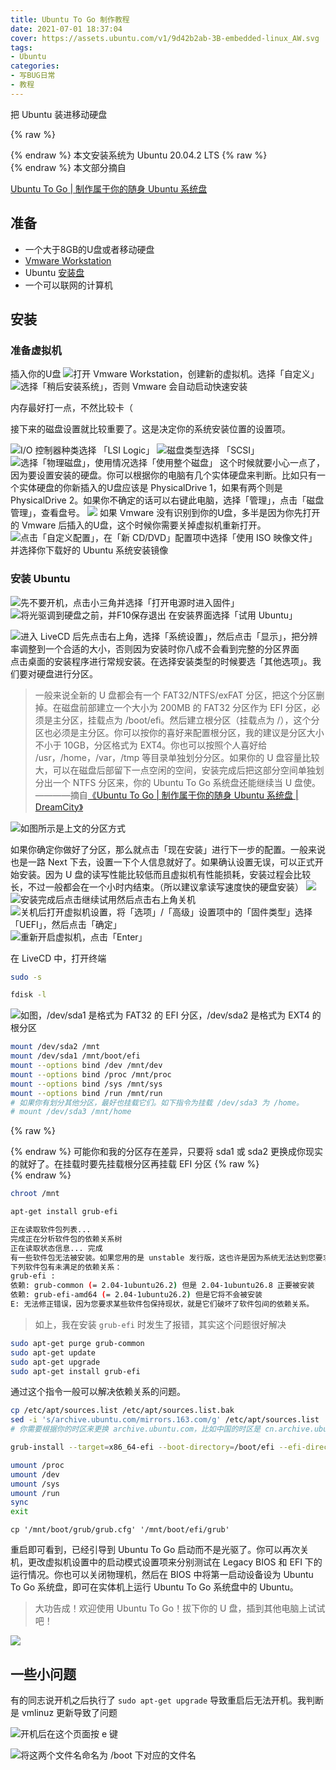 ```yaml
---
title: Ubuntu To Go 制作教程
date: 2021-07-01 18:37:04
cover: https://assets.ubuntu.com/v1/9d42b2ab-3B-embedded-linux_AW.svg
tags:
- Ubuntu
categories:
- 写BUG日常
- 教程
---
```

把 Ubuntu 装进移动硬盘
<!--more-->

{% raw %}<article class="message is-success"><div class="message-body">{% endraw %}
本文安装系统为 Ubuntu 20.04.2 LTS
{% raw %}</div></article>{% endraw %}
本文部分摘自

<script type="text/javascript">
 
window.onload=function(){
		var LinkCards=document.getElementsByClassName('LinkCard');
		if(LinkCards.length != 0){
		var LinkCard=LinkCards[0];
		var link=LinkCard.href;
		var title=LinkCard.innerText;
		LinkCard.innerHTML="<style type=text/css>.LinkCard,.LinkCard:hover{text-decoration:none;border:none!important;color:inherit!important}.LinkCard{position:relative;display:block;margin:1em auto;width:390px;box-sizing:border-box;border-radius:12px;max-width:100%;overflow:hidden;color:inherit;text-decoration:none}.ztext{word-break:break-word;line-height:1.6}.LinkCard-backdrop{position:absolute;top:0;left:0;right:0;bottom:0;background-repeat:no-repeat;-webkit-filter:blur(20px);filter:blur(20px);background-size:cover;background-position:center}.LinkCard,.LinkCard:hover{text-decoration:none;border:none!important;color:inherit!important}.LinkCard-content{position:relative;display:flex;align-items:center;justify-content:space-between;padding:12px;border-radius:inherit;background-color:rgba(246,246,246,0.88)}.LinkCard-text{overflow:hidden}.LinkCard-title{display:-webkit-box;-webkit-line-clamp:2;overflow:hidden;text-overflow:ellipsis;max-height:calc(16px * 1.25 * 2);font-size:16px;font-weight:500;line-height:1.25;color:#1a1a1a}.LinkCard-meta{display:flex;margin-top:4px;font-size:14px;line-height:20px;color:#999;white-space:nowrap}.LinkCard-imageCell{margin-left:8px;border-radius:6px}.LinkCard-image{display:block;width:60px;height:auto;border-radius:inherit}</style><span class=LinkCard-backdrop style=background-image:url(https://zhstatic.zhihu.com/assets/zhihu/editor/zhihu-card-default.svg)></span><span class=LinkCard-content><span class=LinkCard-text><span class=LinkCard-title>"+title+"</span><span class=LinkCard-meta><span style=display:inline-flex;align-items:center>​<svg class="+"'Zi Zi--InsertLink'"+" fill=currentColor viewBox="+"'0 0 24 24'"+" width=17 height=17><path d="+"'M6.77 17.23c-.905-.904-.94-2.333-.08-3.193l3.059-3.06-1.192-1.19-3.059 3.058c-1.489 1.489-1.427 3.954.138 5.519s4.03 1.627 5.519.138l3.059-3.059-1.192-1.192-3.059 3.06c-.86.86-2.289.824-3.193-.08zm3.016-8.673l1.192 1.192 3.059-3.06c.86-.86 2.289-.824 3.193.08.905.905.94 2.334.08 3.194l-3.059 3.06 1.192 1.19 3.059-3.058c1.489-1.489 1.427-3.954-.138-5.519s-4.03-1.627-5.519-.138L9.786 8.557zm-1.023 6.68c.33.33.863.343 1.177.029l5.34-5.34c.314-.314.3-.846-.03-1.176-.33-.33-.862-.344-1.176-.03l-5.34 5.34c-.314.314-.3.846.03 1.177z'"+" fill-rule=evenodd></path></svg></span>"+link+"</span></span><span class=LinkCard-imageCell><img class=LinkCard-image alt=图标 src=https://www.littleqiu.net/images/Avatar.png></span></span>";

		for (var i = LinkCards.length - 1; i >= 1; i--) {
		LinkCard=LinkCards[i];
		title=LinkCard.innerText;
		link=LinkCard.href;
		LinkCard.innerHTML="<span class=LinkCard-backdrop style=background-image:url(https://zhstatic.zhihu.com/assets/zhihu/editor/zhihu-card-default.svg)></span><span class=LinkCard-content><span class=LinkCard-text><span class=LinkCard-title>"+title+"</span><span class=LinkCard-meta><span style=display:inline-flex;align-items:center>​<svg class="+"'Zi Zi--InsertLink'"+" fill=currentColor viewBox="+"'0 0 24 24'"+" width=17 height=17><path d="+"'M6.77 17.23c-.905-.904-.94-2.333-.08-3.193l3.059-3.06-1.192-1.19-3.059 3.058c-1.489 1.489-1.427 3.954.138 5.519s4.03 1.627 5.519.138l3.059-3.059-1.192-1.192-3.059 3.06c-.86.86-2.289.824-3.193-.08zm3.016-8.673l1.192 1.192 3.059-3.06c.86-.86 2.289-.824 3.193.08.905.905.94 2.334.08 3.194l-3.059 3.06 1.192 1.19 3.059-3.058c1.489-1.489 1.427-3.954-.138-5.519s-4.03-1.627-5.519-.138L9.786 8.557zm-1.023 6.68c.33.33.863.343 1.177.029l5.34-5.34c.314-.314.3-.846-.03-1.176-.33-.33-.862-.344-1.176-.03l-5.34 5.34c-.314.314-.3.846.03 1.177z'"+" fill-rule=evenodd></path></svg></span>"+link+"</span></span><span class=LinkCard-imageCell><img class=LinkCard-image alt=图标 src=https://www.littleqiu.net/images/Avatar.png></span></span>";
		}
	}
}
</script>
<a href="https://www.littleqiu.net/ubuntu-to-go/" class="LinkCard">Ubuntu To Go | 制作属于你的随身 Ubuntu 系统盘</a>

## 准备

- 一个大于8GB的U盘或者移动硬盘
- [Vmware Workstation](https://www.vmware.com/products/workstation-pro/workstation-pro-evaluation.html)
- Ubuntu [安装盘](https://mirrors.163.com/ubuntu-releases)
- 一个可以联网的计算机

## 安装

### 准备虚拟机

插入你的U盘
![打开 Vmware Workstation，创建新的虚拟机。选择「自定义」](https://pic.rmb.bdstatic.com/bjh/21efba4fbd06c5a2f2429ecf2e07f675.png)
![选择「稍后安装系统」，否则 Vmware 会自动启动快速安装](https://pic.rmb.bdstatic.com/bjh/41ba8fcb22db1a3781c2c49896c2252d.png)

内存最好打一点，不然比较卡（

接下来的磁盘设置就比较重要了。这是决定你的系统安装位置的设置项。

![I/O 控制器种类选择 「LSI Logic」](https://pic.rmb.bdstatic.com/bjh/4425f0e6975422d6ae284da48c9dca85.png)
![磁盘类型选择 「SCSI」](https://pic.rmb.bdstatic.com/bjh/ac1f3199e0016a0358c7f3f04ab7643d.png)
![选择「物理磁盘」，使用情况选择「使用整个磁盘」](https://pic.rmb.bdstatic.com/bjh/5325cb4d3ca323b53b6697bd3453100e.png)
这个时候就要小心一点了，因为要设置安装的硬盘。你可以根据你的电脑有几个实体硬盘来判断。比如只有一个实体硬盘的你新插入的U盘应该是 PhysicalDrive 1，如果有两个则是 PhysicalDrive 2。如果你不确定的话可以右键此电脑，选择「管理」，点击「磁盘管理」，查看盘号。
![](https://pic.rmb.bdstatic.com/bjh/9a13d49b24cfe407afa099eacd126304.png)
如果 Vmware 没有识别到你的U盘，多半是因为你先打开的 Vmware 后插入的U盘，这个时候你需要关掉虚拟机重新打开。
![点击「自定义配置」，在「新 CD/DVD」配置项中选择「使用 ISO 映像文件」并选择你下载好的 Ubuntu 系统安装镜像](https://pic.rmb.bdstatic.com/bjh/cba0505f26e76be20f4df8ceb997aa9b.png)

### 安装 Ubuntu

![先不要开机，点击小三角并选择「打开电源时进入固件」](https://pic.rmb.bdstatic.com/bjh/227eaf1427d525c1109ff20381ca4a32.png)
![将光驱调到硬盘之前，并F10保存退出](https://pic.rmb.bdstatic.com/bjh/b0aaca023b8267c257355aa33d973bba.png)
在安装界面选择「试用 Ubuntu」

![进入 LiveCD 后先点击右上角，选择「系统设置」，然后点击「显示」，把分辨率调整到一个合适的大小，否则因为安装时你八成不会看到完整的分区界面](https://pic.rmb.bdstatic.com/bjh/19e9bdac7e4beb9e2e33e852d29c4ff4.png)
点击桌面的安装程序进行常规安装。在选择安装类型的时候要选「其他选项」。我们要对硬盘进行分区。

>一般来说全新的 U 盘都会有一个 FAT32/NTFS/exFAT 分区，把这个分区删掉。在磁盘前部建立一个大小为 200MB 的 FAT32 分区作为 EFI 分区，必须是主分区，挂载点为 /boot/efi。然后建立根分区（挂载点为 /），这个分区也必须是主分区。你可以按你的喜好来配置根分区，我的建议是分区大小不小于 10GB，分区格式为 EXT4。你也可以按照个人喜好给 /usr，/home，/var，/tmp 等目录单独划分分区。如果你的 U 盘容量比较大，可以在磁盘后部留下一点空闲的空间，安装完成后把这部分空间单独划分出一个 NTFS 分区来，你的 Ubuntu To Go 系统盘还能继续当 U 盘使。————摘自[《Ubuntu To Go | 制作属于你的随身 Ubuntu 系统盘 | DreamCity》](https://www.littleqiu.net/ubuntu-to-go/)

![如图所示是上文的分区方式](https://pic.rmb.bdstatic.com/bjh/ebb54add4cd1845376fc2702f7d4ca76.png)

如果你确定你做好了分区，那么就点击「现在安装」进行下一步的配置。一般来说也是一路 Next 下去，设置一下个人信息就好了。如果确认设置无误，可以正式开始安装。因为 U 盘的读写性能比较低而且虚拟机有性能损耗，安装过程会比较长，不过一般都会在一个小时内结束。（所以建议拿读写速度快的硬盘安装）
![](https://pic.rmb.bdstatic.com/bjh/1351ecb335ec23b88b71797611c633af.png)
![安装完成后点击继续试用然后点击右上角关机](https://pic.rmb.bdstatic.com/bjh/11017f89f5246b1cc14eb2cc21d67f39.png)
![关机后打开虚拟机设置，将「选项」/「高级」设置项中的「固件类型」选择「UEFI」，然后点击「确定」](https://pic.rmb.bdstatic.com/bjh/6a25900f15bc86dbbf74948d4d38d5d3.png)
![重新开启虚拟机，点击「Enter」](https://pic.rmb.bdstatic.com/bjh/1cee303d98eed696ec54d6ae22a79257.png)

在 LiveCD 中，打开终端

``` bash 获取 root 权限
sudo -s
```
``` bash 查看分区
fdisk -l
```
![如图，`/dev/sda1` 是格式为 FAT32 的 EFI 分区，`/dev/sda2` 是格式为 EXT4 的根分区](https://pic.rmb.bdstatic.com/bjh/049248ea48ab78f64d727a74b970a616.png)
``` bash 挂载分区
mount /dev/sda2 /mnt
mount /dev/sda1 /mnt/boot/efi
mount --options bind /dev /mnt/dev
mount --options bind /proc /mnt/proc
mount --options bind /sys /mnt/sys
mount --options bind /run /mnt/run
# 如果你有划分其他分区，最好也挂载它们。如下指令为挂载 /dev/sda3 为 /home。
# mount /dev/sda3 /mnt/home
```
{% raw %}<div class="notification is-danger">{% endraw %}
可能你和我的分区存在差异，只要将 sda1 或 sda2 更换成你现实的就好了。在挂载时要先挂载根分区再挂载 EFI 分区
{% raw %}</div>{% endraw %}

``` bash 进入 Chroot 环境
chroot /mnt
```

``` bash 安装 grub-efi
apt-get install grub-efi
```

``` bash 报错
正在读取软件包列表...
完成正在分析软件包的依赖关系树
正在读取状态信息... 完成
有一些软件包无法被安装。如果您用的是 unstable 发行版，这也许是因为系统无法达到您要求的状态造成的。该版本中可能会有一些您需要的软件包尚未被创建或是它们已被从新到(Incoming)目录移出。下列信息可能会对解决问题有所帮助：
下列软件包有未满足的依赖关系： 
grub-efi : 
依赖: grub-common (= 2.04-1ubuntu26.2) 但是 2.04-1ubuntu26.8 正要被安装
依赖: grub-efi-amd64 (= 2.04-1ubuntu26.2) 但是它将不会被安装
E: 无法修正错误，因为您要求某些软件包保持现状，就是它们破坏了软件包间的依赖关系。
```
>如上，我在安装 `grub-efi` 时发生了报错，其实这个问题很好解决

``` bash BASH
sudo apt-get purge grub-common
sudo apt-get update
sudo apt-get upgrade
sudo apt-get install grub-efi
```
通过这个指令一般可以解决依赖关系的问题。
``` bash 换源
cp /etc/apt/sources.list /etc/apt/sources.list.bak
sed -i 's/archive.ubuntu.com/mirrors.163.com/g' /etc/apt/sources.list
# 你需要根据你的时区来更换 archive.ubuntu.com，比如中国的时区是 cn.archive.ubuntu.com
```

``` bash 安装引导
grub-install --target=x86_64-efi --boot-directory=/boot/efi --efi-directory=/boot/efi --removable
```

``` bash 退出 chroot
umount /proc
umount /dev
umount /sys
umount /run
sync
exit
```

``` 复制配置文件
cp '/mnt/boot/grub/grub.cfg' '/mnt/boot/efi/grub'
```
重启即可看到，已经引导到 Ubuntu To Go 启动而不是光驱了。你可以再次关机，更改虚拟机设置中的启动模式设置项来分别测试在 Legacy BIOS 和 EFI 下的运行情况。你也可以关闭物理机，然后在 BIOS 中将第一启动设备设为 Ubuntu To Go 系统盘，即可在实体机上运行 Ubuntu To Go 系统盘中的 Ubuntu。

>大功告成！欢迎使用 Ubuntu To Go！拔下你的 U 盘，插到其他电脑上试试吧！

![](https://pic.rmb.bdstatic.com/bjh/0218be0cd19f61fd98644c28a272dd6a.png)

## 一些小问题

有的同志说开机之后执行了 `sudo apt-get upgrade` 导致重启后无法开机。我判断是 vmlinuz 更新导致了问题

![开机后在这个页面按 e 键](https://pic.rmb.bdstatic.com/bjh/ac1c5579734fff0b15598a108786f6cc.png)

![将这两个文件名命名为 /boot 下对应的文件名](https://pic.rmb.bdstatic.com/bjh/3c9de21f40ecd6724826fec1cf318669.png)
